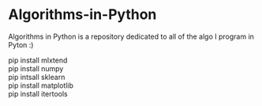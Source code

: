 # Algorithms-in-Python
Algorithms in Python is a repository dedicated to all of the algo I program in Pyton :)

pip install mlxtend </br>
pip install numpy </br>
pip intsall sklearn </br>
pip install matplotlib </br>
pip install itertools </br>
